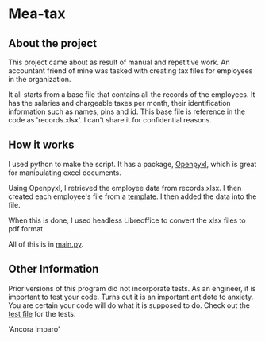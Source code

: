 # Mea-tax

## About the project
This project came about as result of manual and repetitive work. An accountant friend of mine was tasked with creating tax files for employees in the organization. 

It all starts from a base file that contains all the records of the employees. It has the salaries and chargeable taxes per month, their identification information such as names, pins and id. This base file is reference in the code as 'records.xlsx'. I can't share it for confidential reasons.

## How it works
I used python to make the script. It has a package, [Openpyxl](https://openpyxl.readthedocs.io/en/stable/index.html), which is great for manipulating excel documents.

Using Openpyxl, I retrieved the employee data from records.xlsx. I then created each employee's file from a [template](./static/p9.xlsx). I then added the data into the file.

When this is done, I used headless Libreoffice to convert the xlsx files to pdf format.

All of this is in [main.py](./main.py).

## Other Information
Prior versions of this program did not incorporate tests. As an engineer, it is important to test your code. Turns out it is an important antidote to anxiety. You are certain your code will do what it is supposed to do. Check out the [test file](./test.py) for the tests.

'Ancora imparo'